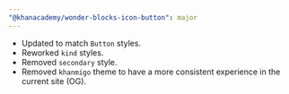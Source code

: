 ```yaml
---
"@khanacademy/wonder-blocks-icon-button": major
---
```


- Updated to match `Button` styles.
- Reworked `kind` styles.
- Removed `secondary` style.
- Removed `khanmigo` theme to have a more consistent experience in the current site (OG).